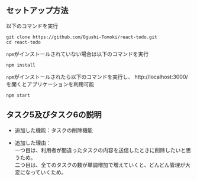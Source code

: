 ## セットアップ方法

以下のコマンドを実行

```
git clone https://github.com/Ogushi-Tomoki/react-todo.git
cd react-todo
```
`npm`がインストールされていない場合は以下のコマンドを実行

```
npm install
```

`npm`がインストールされたら以下のコマンドを実行し、 http://localhost:3000/ を開くとアプリケーションを利用可能

```
npm start
```


## タスク5及びタスク6の説明

- 追加した機能：タスクの削除機能

- 追加した理由：  
一つ目は、利用者が間違ったタスクの内容を送信したときに削除したいと思うため。  
二つ目は、全てのタスクの数が単調増加で増えていくと、どんどん管理が大変になっていくため。